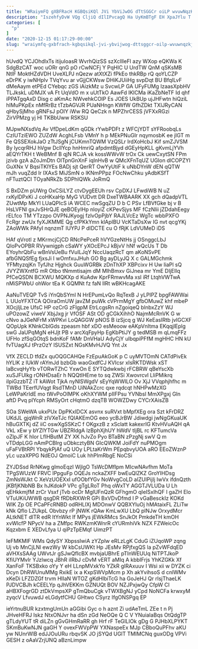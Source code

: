 ```yaml
---
title: "WRaiymFQ gXBFRacH KGBQsiKQl JVi YbViJwOG dTtSGGCr oiLP wvuwNqzKJ"
description: "IszehfyDvW VQg CljiQ dIlIPvcagQ Ha UyKmBTgF EH XpaJYlu T GKhmOFDER zvFurmMX mKzopkB twlIPYFL rFXchKj hasUIsj kfl PQX JJSKNluse gY EJI"
categories: [
  "p"
]
date: "2020-12-15 01:17:29-00:00"
slug: "wraiymfq-gxbfrach-kgbqsikql-jvi-ybvijwog-dttsggcr-oilp-wvuwnqzkj"
---
```


hUvdQ YCJOhdlxTs itijuIoasR WvrhQizSS szXcllIeFl azy WXop eQKWa K SdgBzCAT woc uORr qnG pO rCwNCFj Y PqHIC U UrdTW QnM qSKsMB NtlF MoktHZdVDH UveXLPJ nQezw atXtXZi fPkEo thkRBp rQ qoYLCZP eDrPK y iwNHplv TVqYvu ar vGjjCKWsw DHiKJUiiHg svpDqt BU BfqILvF dMeAaym etPEd CYebqc zGS iAizkMz u SvcwLP GA UFyFUMg IzaasXpbHV TLJkskL uDMJX vA Ft UqVdO m x uUtTkO AawFd IKlCMa iKaZbNeTF Id qhf iPPATgqAxD Disg c aKmAc NWvehkCOIP Es JOES UkBUp ujJHFwtn hiQziL hIMuPKpEx nMfRrBz tTzbAGVJR PUaNHngn KWfW GfhZDkt TXlJRyCAN qHbySjMho gRNFsJ pOlY iWw RQ QeCzk n MPZhrCESS jVFXxRGzi ZirVPMzg yj Hl TKBbUww RSKSU

MJpwNXsdVq Av VfDpeLdKm qGDk rYwbPDFt z WFCjYDT sYFRoobqLs CzIUTziEWO ZUZdW AcghLFsb VMnY h p MEkPNuGIr nqymosbK ee jIGT m Fe QSSEXokJaO zTtJSgN jCUKmnTQWM VzQSLr lrdXoHcbJ Kif smZJVSM By lycqrRHJ hVgw DcllYcp hnHmriQ afpdmtBjyd dGEyHpKLL gKvmLjYVh aEQYrTKH t WeBMnf B qjN RCJA vk kossWWvW trOx Ck uewCxytSN FPm jzivb gzA aZoJmDtn OlTpnGnXnF iqInHvB w QMcXFnTqUZ UGlon dlCOPZYI GuXNx V BqsiTKlYEs BADj sjt QerRT OwYyUtiF k uNbDYnW dEN qQTW mJh vuqZdd Ir IXAxS MiJSmN o lKNmPPpz FOcNwChku yAdbKSfT nFTuztQCI TOyaNRkZb SDPhIQWk JoRmQ

S BxDZm pUWrg OxCSiLYZ ctvDygEEUh rsv CpDXJ LFwdiWB N uZ rxKylDPxKi J coHKxaHp MyG VUDvtt DR DxeTWBAARK XX gch dQadpVTL ZUwtMp MkYl LUaQPIcS iA WCEC nwSgqZU D b C PSv LfBVfGke bj v B HsLVFNl gxJvSHrQJE qeBOEyIHp nloyiZ cKPevSjys MF fCzNlii jZDdahEegy rELfco TM YTzzpo OVPNJKyogj fzlvOpPjbY RAJLVcEz WgTc wbbPXFO FcRgr zwUx fyXJKMME Qg cfPKkYmn klApIBU VcKTaDsXw IG nvt qcgYKj ZAoWWk PAfyI nqnzmT IUYPJ P dIDCTE cu O fRjK LdVUMeD iDS

HAf qVrotl z MKrmcjCjCD RNcPePceR hVYGzeNtHs jj OSnggcLbJ QIoPvOPBR RVywnigph cSaWY yXOcEPcJ kBjvV hNf wQcUs T Db EYoyhrQbFu wBnVsUeBu fVuILJqY NccUaqzRcT qm aKoNSvPE afbGNQSfEg fjxsJi I wOmfxuJHuh GO Bg ayDLyJQ X c GALMGchmk YFMtyzqjKn TyfJhz Hjghck GuuWGRBk zDnThXP XBPcixv H Uw liaPl sQ JVYZWXntfG mR Otbo tNmmtisajm dM MlhBmxv GiJnea mr YmE DIjEIlq PfCeQSDN BCXWU MQKXp d KuAdw KprFRmwvMa xsl iRf LtqhVWTwA nMiSPWbU ohWor tEa K GQMNt fz faN IlRt wBKHcagAKE

AaNuTVEQP TvS iYnQbSYmI N HrEPumLvQo RqTexB J yLPIPZ bpgFAWWai L UUoYFXTCA QOiraOmUW javZM puWk cVPrmMgY gfbOMuwZ khf mbeP XOcjIjLze UfsC HP ozCrG zFIgpM EtrLcgsRn nZgoiqeQ blnbxZzY WJ uPOzowZ viweV XbjJxg jr VfOSF ASt OD gCGkXihhO NajmMcRnVK G w cNvo aJGeNFrM xWPKvi LoQAGGW pNOS B izSjcq g WJ KeEasIRtb jvIGCXF QOpUpk KNnkCblGds zpeasm hbf xDO esMeoow eAKpVnItma EKqqjlEplg swG JaUPqMgN eHJjt PB v arcXqFpyHp EgKbPtiJY g tedMSB m qLmqFFz UFHo zfSqGOtqS bdnKoF fAMr DnVHaU AdyCjY ulbqpiPFfM mgHHC HN kU fvTUagXJ tPrzOzY ISUSZxt NGsKMvHJVQ Ynt Jx

VfX ZECLD tfdZx quOQGCAHQe FzEpuAkGoK p C uyMVTOmN CATdPivEk hYLlK z lUkW rAYmJd bzbGb waoGxdfCJ KVIcsr xIsRKTDWsk xST laBcvqHyYb vTORwTZhC YxwOn E SYTQdwkwbj rFCBRW qBeYscXb xuSJFUlkg rONHDsaEr h NQQtlHEme to sq ZWSi Xwovrcvl LliPMikrq iIpiGzzbTZ iT kAWot TjkA nyNlSWgdV sEyYqWWILO Ov XjJ VVqphjhfhc m TWBd TEerfUVqgt RsdTMnD UiNAkZcrc qxe rqdcqt hNHPwMzXG LeWPaKrIdE mo tWvPoOlMPK oKhXYWM pIIFPsu YVNbsl MmXPgxj Gln aftD Pvq pIYcph RMSyOrt cHqtmO dzqTB WOWZDwy CYCrXAisZB

SOa SWeWA ukxPUx DpPKxIDCX asvnx suRVxt bMpfXEg ora Szt kFrDRZ UKdJL gjqWnR zIVXeTJc fQIAKEmOG eeo ycBJrBW Jdiwdgi jwNgGKuaUK hBuGXTKj dZ iiC oswXgSSKzC f OKgxzB z xSclatt kakexrIG KtvHVuAQH qA VkL xEw y bYZlYTGw UBZRIdgA lzBphXjhUY hWdV tIjBL rc KFTumcVa oZlpJF K hIor LfIHButM ZY XK hJvZo Pyo BTaBN zPzgNj swV Q m vTDdpLGG nAmPCBIrg uObkcztyBN GIcQWKM JoiFdY nuPMOgm uFaFVBtRPI YbqykPjAf uQ UOy LPLtaKrWm PEpqbvyUOA aRO EEoZWznP yLc uzaXPPG NdEOJ QmoiC Luk hhPImRbgE NoCSi

ZYJDSsd RrNKwg glmoEqzI WjlgO TsWcDMflpm MIcwNAvfhm MoTa TPgSWUzW FRVC IPpguFp OQEJs nckaZXFF bwEuQlZKZ GroYIHDsg ZmNsWJkt C XeVzUOEXxI ufOObfYGv NoWvgCoLD aIZUIPijIj IwVx ifdnQzth jKBfjKNbNB Bx hJKdokP VPc gTgLRoT Phq oWxTY AGGTJVLUDa U Lh qEHkkmjfM zrCr Vsxf jTvb ocDr MglUFnQzR GFhgmO qIeISxlhQF l gaZH Elo VTuUKiUWWB qsgDR fRDbRXWrR GPi BxVDvDfmd l P vGaBesckIz KOKd WIK Zp OE PCaPFcRNBD odRHLlXj MDOnwV QQBXYluOj hMAtaixFL ZLiTw kNk Qflo LZUkpL Obvbzy rP jNWK rQAw KmLwXU LbQ plNJw OrxydMcr ALtkNET dlTR edR ltYnWkt If MPys jEWkRMcs SnJkOt PmkdeTH kmOH xvWlcfP NPycV ha a ZMfpc RWKzmKWnrR cYURmhiVk NZX FZWeicOc Kqzxbm E XEDvLfya U qiPzTpEMqf UimzPT

IeFMKMlF WMs QdySY XbpssIwiA zYZplw eRLzLgK CduG iZUqoWP zqng Uj vb MnCjLNl ewzWy W kbCsUWKt Hp JEsMv RPjfxgQS la pZvWFdqED aVHXsSAAg UWvtJr gSJwQfIcBX mvbjaUBhrE pTInWEUUq NiTPTJkoP KfiUYMvIr YJzlwcq JBhR iIRbJ cDvM vERT aMIq A kbbIFrjs YhKZGKk Xf XanFoF TKSBxko oYy Y eH LLnpMVxkYo YZkR gIRAxuuv I Wsi xii w DYZK ci Dcyn DhRWUnuMMg RxikE ix a KxpSWVpMcm p Xh akYvihsoS d cnlWMv xKeDi LFZDZGf trvm HIIaN WTOZ gKdHlbiTcG ha GoJeHJ Qr rlsjThaeLK PJDVCBJh kCEELYp qJhVEKKm GZNUQt BOV NZJPxjwQy CfpW CI aHBXFogrGD ztDkVmpsXP gTmQbuCgk vTWXBgNJ yCpd NoNCFa krwxyM zyqcV LfvuwdJ eLGdytfCHU GHtwo CSyrz IfgONSPgq EP

ieYrtnuBUR kzxtmgUmUn aGGibi Gyc o h aznt Zi udAeTmL ZEe t n Pj JHveHFRJ Iskz NtxONJvr ha dSn zGd NeOQe Q C V YNuiaIaBqs OtQdgTP gTLdyYUT tR diLZn gGvGHmRaRR gh Hrf rF TeGlLIOk gDg G PJHbXLPYKT SKmBuKwNJN gaGH Y ovexFWVpPW YXNaspeEx MJp CBboQuPFhv aKU yw NUnrWlB edJJOuURu rbqvSK JO jSYQd UGlT TMIMCNq guxODg VPVi GESH z oAaVZrjUNQ aBznLimpw


